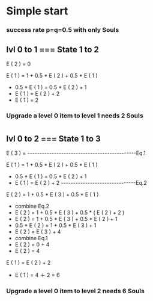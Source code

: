 # Simple start
### success rate p=q=0.5 with only Souls
## lvl 0 to 1 === State 1 to 2

E ( 2 ) = 0

E ( 1 ) = 1 + 0.5 * E ( 2 ) + 0.5 * E ( 1 )
  - 0.5 * E ( 1 ) = 0.5 * E ( 2 ) + 1
  - E ( 1 ) = E ( 2 ) + 2
  - E ( 1 ) =    2 

### Upgrade a level 0 item to level 1 needs 2 Souls
#
#
## lvl 0 to 2 === State 1 to 3
E ( 3 ) = ---------------------------------------------Eq.1

E ( 1 ) = 1 + 0.5 * E ( 2 ) + 0.5 * E ( 1 )
  - 0.5 * E ( 1 ) = 0.5 * E ( 2 ) + 1
  - E ( 1 ) = E ( 2 ) + 2 -------------------------------Eq.2

E ( 2 ) = 1 + 0.5 * E ( 3 ) + 0.5 * E ( 1 )
  - combine Eq.2
  - E ( 2 ) = 1 + 0.5 * E ( 3 ) + 0.5 * ( E ( 2 ) + 2 )
  - E ( 2 ) = 1 + 0.5 * E ( 3 ) + 0.5 * E ( 2 ) + 1
  - 0.5 * E ( 2 ) = 1 + 0.5 * E ( 3 ) + 1
  - E ( 2 ) = E ( 3 ) + 4
  - combine Eq.1
  - E ( 2 ) =    0  + 4
  - E ( 2 ) =    4

E ( 1 ) =  E ( 2 ) + 2
  - E ( 1 ) =  4 ＋ 2 = 6
### Upgrade a level 0 item to level 2 needs 6 Souls


